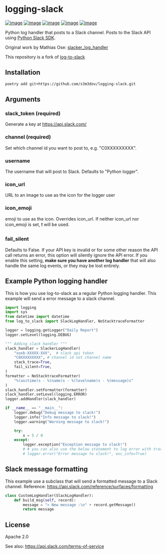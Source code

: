 # logging-slack

[![image](https://img.shields.io/pypi/v/log-to-slack.svg?style=flat-square)](https://pypi.python.org/pypi/log-to-slack)
[![image](https://img.shields.io/pypi/wheel/log-to-slack.svg?style=flat-square)](https://pypi.python.org/pypi/log-to-slack)
[![image](https://img.shields.io/pypi/format/log-to-slack.svg?style=flat-square)](https://pypi.python.org/pypi/log-to-slack)
[![image](https://img.shields.io/pypi/pyversions/log-to-slack.svg?style=flat-square)](https://pypi.python.org/pypi/log-to-slack)
[![image](https://img.shields.io/pypi/status/log-to-slack.svg?style=flat-square)](https://pypi.python.org/pypi/log-to-slack)

Python log handler that posts to a Slack channel. Posts to the Slack API
using [Python Slack SDK](https://github.com/slackapi/python-slack-sdk).

Original work by Mathias Ose: [slacker_log_handler](https://github.com/mathiasose/slacker_log_handler)

This repository is a fork of [log-to-slack](https://github.com/pandianmn/log_to_slack)

## Installation

``` bash
poetry add git+https://github.com/s3m3dov/logging-slack.git
```

## Arguments

### slack_token (required)

Generate a key at <https://api.slack.com/>

### channel (required)

Set which channel id you want to post to, e.g. \"C0XXXXXXXXX\".

### username

The username that will post to Slack. Defaults to \"Python logger\".

### icon_url

URL to an image to use as the icon for the logger user

### icon_emoji

emoji to use as the icon. Overrides icon_url. If neither icon_url nor
icon_emoji is set, :heavy_exclamation_mark: will be used.

### fail_silent

Defaults to False. If your API key is invalid or for some other reason
the API call returns an error, this option will silently ignore the API
error. If you enable this setting, **make sure you have another log
handler** that will also handle the same log events, or they may be lost
entirely.

## Example Python logging handler

This is how you use log-to-slack as a regular Python
logging handler. This example will send a error message to a slack
channel.

``` python
import logging
import sys
from datetime import datetime
from log_to_slack import SlackLogHandler, NoStacktraceFormatter

logger = logging.getLogger("Daily Report")
logger.setLevel(logging.DEBUG)

""" Adding slack handler """
slack_handler = SlackerLogHandler(
    "xoxb-XXXXX-XXX",  # slack api token
    "C0XXXXXXXXX", # channel id not channel name
    stack_trace=True,
    fail_silent=True,
)
formatter = NoStacktraceFormatter(
    "%(asctime)s - %(name)s - %(levelname)s - %(message)s"
)
slack_handler.setFormatter(formatter)
slack_handler.setLevel(logging.ERROR)
logger.addHandler(slack_handler)

if __name__ == "__main__":
    logger.debug("Debug message to slack!")
    logger.info("Info message to slack!")
    logger.warning("Warning message to slack!")

    try:
        x = 5 / 0
    except:
        logger.exception("Exception message to slack!")
        # # you can also use the below statement to log error with trace info
        # logger.error("Error message to slack!", exc_info=True)
```

## Slack message formatting

This example use a subclass that will send a formatted message to a
Slack channel. Reference:
<https://api.slack.com/reference/surfaces/formatting>

``` python
class CustomLogHandler(SlackLogHandler):
    def build_msg(self, record):
        message = "> New message :\n" + record.getMessage()
        return message
```

## License

Apache 2.0

See also: <https://api.slack.com/terms-of-service>
